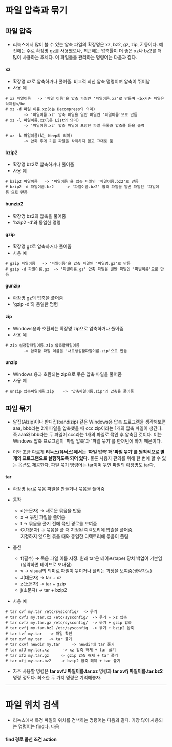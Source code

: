 # 파일 압축과 묶기

## 파일 압축

- 리눅스에서 많이 볼 수 있는 압축 파일의 확장명은 xz, bz2, gz, zip, Z 등이다. 예전에는 주로 확장명 gz를 사용했으나, 최근에는 압축률이 더 좋은 xz나 bz2를 더 많이 사용하는 추세다. 이 파일들을 관리하는 명령어는 다음과 같다.

#### xz

- 확장명 xz로 압축하거나 풀어줌. 비교적 최신 압축 명령이며 압축이 뛰어남
- 사용 예

```
# xz 파일이름   -> '파일 이름'을 압축 파일인 '파일이름.xz'로 만들며 <b>기존 파일은 삭제됨</b>
# xz -d 파일 이름.xz(d는 Decompress의 의미)
		-> '파일이름.xz' 압축 파일을 일반 파일인 '파일이름'으로 만듬
# xz -l 파일이름.xz(l은 List의 의미)
		-> '파일이름.xz' 압축 파일에 포함된 파일 목록과 압축률 등을 출력
		
# xz -k 파일이름(k는 Keep의 의미)
		-> 압축 후에 기존 파일을 삭제하지 않고 그대로 둠
```

#### bzip2 

- 확장명 bz2로 압축하거나 풀어줌
- 사용 예

```
# bzip2 파일이름   -> '파일이름'을 압축 파일인 '파일이름.bz2'로 만듬
# bzip2 -d 파일이름.bz2     -> '파일이름.bz2' 압축 파일을 일반 파일인 '파일이름'으로 만듬
```


#### bunzip2

- 확장명 bz2의 압축을 풀어줌
- 'bzip2 -d'와 동일한 명령


#### gzip

- 확장명 gz로 압축하거나 풀어줌
- 사용 예

```
# gzip 파일이름   -> '파일이름'을 압축 파일인 '파일명.gz'로 만듬
# gzip -d 파일이름.gz  -> '파일이름.gz' 압축 파일을 일반 파일인 '파일이름'으로 만듬
```

#### gunzip

- 확장명 gz의 압축을 풀어줌
- 'gzip -d'와 동일한 명령

#### zip

- Windows용과 호환되는 확장명 zip으로 압축하거나 풀어줌
- 사용 예

```
# zip 설정할파일이름.zip 압축할파일이름
		-> 압축할 파일 이름을 '새로생성할파일이름.zip'으로 만듦
```

#### unzip

- Windows 용과 호환되는 zip으로 묶은 압축 파일을 풀어줌
- 사용 예

```
# unzip 압축파일이름.zip    -> '압축파일이름.zip'의 압축을 풀어줌
```

## 파일 묶기

- 알집(Alzip)이나 반디집(bandizip) 같은 Windows용 압축 프로그램을 생각해보면 aaa, bbb라는 2개 파일을 압축했을 때 ccc.zip이라는 1개의 압축 파일이 생긴다. 즉 aaa와 bbb라는 두 파일이 ccc라는 1개의 파일로 묶인 후 압축된 것이다. 이는 Windows 압축 프로그램이 '파일 압축'과 '파일 묶기'를 한꺼번에 하기 때문이다.

- 이와 조금 다르게 <b>리눅스(유닉스)에서는 '파일 압축'과 '파일 묶기'를 원칙적으로 별개의 프로그램으로 실행하도록 되어 있다.</b> 물론 사용자 편의를 위해 한 번에 할 수 있는 옵션도 제공한다. 파일 묶기 명령어는 tar이며 묶인 파일의 확장명도 tar다.

#### tar 
- 확장명 tar로 묶음 파일을 만들거나 묶음을 풀어줌

- 동작
	- c(소문자)  -> 새로운 묶음을 만듦
	- x       -> 묶인 파일을 풀어줌
	- t       -> 묶음을 풀기 전에 묶인 경로를 보여줌
	- C(대문자)  -> 묶음을 풀 때 지정된 디렉토리에 압출을 풀어줌.<br>지정하지 않으면 묶을 때와 동일한 디렉토리에 묶음이 풀림

- 옵션
	- f(필수)    -> 묶음 파일 이름 지정. 원래 tar은 테이프(tape) 장치 백업이 기본임(생략하면 테이프로 보내짐)
	- v     -> visual의 의미로 파일이 묶이거나 풀리는 과정을 보여줌(생략가능)
	- J(대문자)   -> tar + xz
	- z(소문자)  -> tar + gzip
	- j(소문자)   -> tar + bzip2
	
-  사용 예

```
# tar cvf my.tar /etc/sysconfig/  -> 묶기 
# tar cvfJ my.tar.xz /etc/sysconfig/  -> 묶기 + xz 압축
# tar cvfz my.tar.gz /etc/sysconfig/  -> 묶기 + gzip 압축
# tar cvfj my.tar.bz2 /etc/sysconfig  -> 묶기 + bzip2 압축
# tar tvf my.tar   -> 파일 확인
# tar xvf my.tar   -> tar 풀기
# tar cxvf newdir my.tar     -> newdir에 tar 풀기
# tar xfJ my.tar.xz      -> xz 압축 해제 + tar 풀기
# tar xfz my.tar.gz     -> gzip 압축 해제 + tar 풀기
# tar xfj my.tar.bz2    -> bzip2 압축 해제 + tar 풀기
```

- 자주 사용할 명령은 <b>tar xvfJ 파일이름.tar.xz</b> 명령과 <b>tar xvfj 파일이름.tar.bz2</b> 명령 정도다. 최소한 두 가지 명령은 기억해놓자.

* * * 
# 파일 위치 검색
- 리눅스에서 특정 파일의 위치를 검색하는 명령어는 다음과 같다. 가장 많이 사용되는 명령어는 find다. 다음 


#### find 경로 옵션 조건 action


